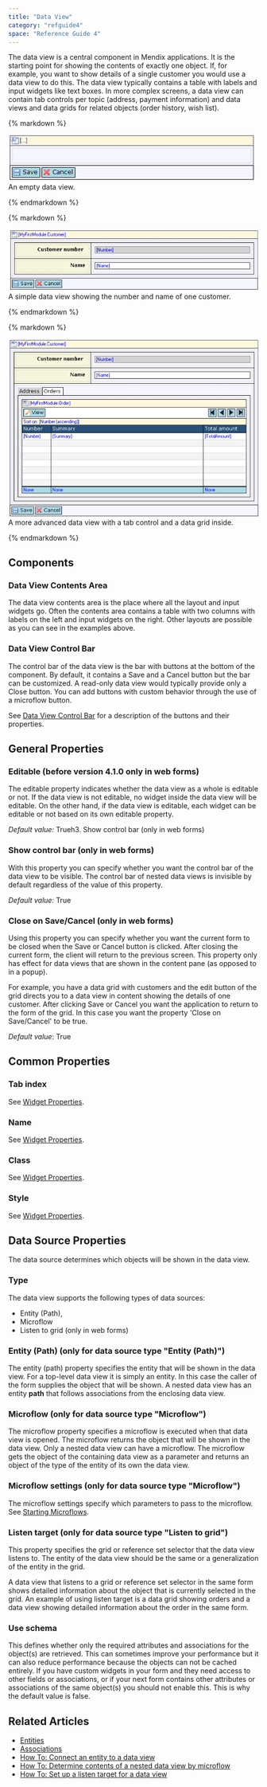 ```yaml
---
title: "Data View"
category: "refguide4"
space: "Reference Guide 4"
---
```

The data view is a central component in Mendix applications. It is the starting point for showing the contents of exactly one object. If, for example, you want to show details of a single customer you would use a data view to do this. The data view typically contains a table with labels and input widgets like text boxes. In more complex screens, a data view can contain tab controls per topic (address, payment information) and data views and data grids for related objects (order history, wish list).

<div class="alert alert-info">{% markdown %}

![](attachments/819203/917891.png)
An empty data view.

{% endmarkdown %}</div><div class="alert alert-info">{% markdown %}

![](attachments/819203/917889.png)
A simple data view showing the number and name of one customer.

{% endmarkdown %}</div><div class="alert alert-info">{% markdown %}

![](attachments/819203/917888.png)
A more advanced data view with a tab control and a data grid inside.

{% endmarkdown %}</div>

## Components

### Data View Contents Area

The data view contents area is the place where all the layout and input widgets go. Often the contents area contains a table with two columns with labels on the left and input widgets on the right. Other layouts are possible as you can see in the examples above.

### Data View Control Bar

The control bar of the data view is the bar with buttons at the bottom of the component. By default, it contains a Save and a Cancel button but the bar can be customized. A read-only data view would typically provide only a Close button. You can add buttons with custom behavior through the use of a microflow button.

See [Data View Control Bar](Data+View+Control+Bar) for a description of the buttons and their properties.

## General Properties

### Editable (before version 4.1.0 only in web forms)

The editable property indicates whether the data view as a whole is editable or not. If the data view is not editable, no widget inside the data view will be editable. On the other hand, if the data view is editable, each widget can be editable or not based on its own editable property.

_Default value:_ Trueh3\. Show control bar (only in web forms)

### Show control bar (only in web forms)

With this property you can specify whether you want the control bar of the data view to be visible. The control bar of nested data views is invisible by default regardless of the value of this property.

_Default value:_ True

### Close on Save/Cancel (only in web forms)

Using this property you can specify whether you want the current form to be closed when the Save or Cancel button is clicked. After closing the current form, the client will return to the previous screen. This property only has effect for data views that are shown in the content pane (as opposed to in a popup).

For example, you have a data grid with customers and the edit button of the grid directs you to a data view in content showing the details of one customer. After clicking Save or Cancel you want the application to return to the form of the grid. In this case you want the property 'Close on Save/Cancel' to be true.

_Default value_: True

## Common Properties

### Tab index

See [Widget Properties](Widget+Properties).

### Name

See [Widget Properties](Widget+Properties).

### Class

See [Widget Properties](Widget+Properties).

### Style

See [Widget Properties](Widget+Properties).

## Data Source Properties

The data source determines which objects will be shown in the data view.

### Type

The data view supports the following types of data sources:

*   Entity (Path),
*   Microflow
*   Listen to grid (only in web forms)

### Entity (Path) (only for data source type "Entity (Path)")

The entity (path) property specifies the entity that will be shown in the data view. For a top-level data view it is simply an entity. In this case the caller of the form supplies the object that will be shown. A nested data view has an entity **path** that follows associations from the enclosing data view.

### Microflow (only for data source type "Microflow")

The microflow property specifies a microflow is executed when that data view is opened. The microflow returns the object that will be shown in the data view. Only a nested data view can have a microflow. The microflow gets the object of the containing data view as a parameter and returns an object of the type of the entity of its own the data view.

### Microflow settings (only for data source type "Microflow")

The microflow settings specify which parameters to pass to the microflow. See [Starting Microflows](Starting+Microflows).

### Listen target (only for data source type "Listen to grid")

This property specifies the grid or reference set selector that the data view listens to. The entity of the data view should be the same or a generalization of the entity in the grid.

A data view that listens to a grid or reference set selector in the same form shows detailed information about the object that is currently selected in the grid. An example of using listen target is a data grid showing orders and a data view showing detailed information about the order in the same form.

### Use schema

This defines whether only the required attributes and associations for the object(s) are retrieved. This can sometimes improve your performance but it can also reduce performance because the objects can not be cached entirely. If you have custom widgets in your form and they need access to other fields or associations, or if your next form contains other attributes or associations of the same object(s) you should not enable this. This is why the default value is false.

## Related Articles

*   [Entities](Entities)
*   [Associations](Associations)
*   [How To: Connect an entity to a data view](https://world.mendix.com/display/howto25/Connect+an+entity+to+a+data+view)
*   [How To: Determine contents of a nested data view by microflow](https://world.mendix.com/display/howto25/Determine+contents+of+a+nested+data+view+by+microflow)
*   [How To: Set up a listen target for a data view](https://world.mendix.com/display/howto25/Set+up+a+listen+target+for+a+data+view)